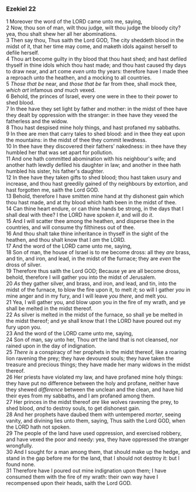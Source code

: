 ### Ezekiel 22

1 Moreover the word of the LORD came unto me, saying,  
2 Now, thou son of man, wilt thou judge, wilt thou judge the bloody city? yea, thou shalt shew her all her abominations.  
3 Then say thou, Thus saith the Lord GOD, The city sheddeth blood in the midst of it, that her time may come, and maketh idols against herself to defile herself.  
4 Thou art become guilty in thy blood that thou hast shed; and hast defiled thyself in thine idols which thou hast made; and thou hast caused thy days to draw near, and art come *even* unto thy years: therefore have I made thee a reproach unto the heathen, and a mocking to all countries.  
5 *Those that be* near, and *those that be* far from thee, shall mock thee, *which art* infamous *and* much vexed.  
6 Behold, the princes of Israel, every one were in thee to their power to shed blood.  
7 In thee have they set light by father and mother: in the midst of thee have they dealt by oppression with the stranger: in thee have they vexed the fatherless and the widow.  
8 Thou hast despised mine holy things, and hast profaned my sabbaths.  
9 In thee are men that carry tales to shed blood: and in thee they eat upon the mountains: in the midst of thee they commit lewdness.  
10 In thee have they discovered their fathers' nakedness: in thee have they humbled her that was set apart for pollution.  
11 And one hath committed abomination with his neighbour's wife; and another hath lewdly defiled his daughter in law; and another in thee hath humbled his sister, his father's daughter.  
12 In thee have they taken gifts to shed blood; thou hast taken usury and increase, and thou hast greedily gained of thy neighbours by extortion, and hast forgotten me, saith the Lord GOD.  
13 Behold, therefore I have smitten mine hand at thy dishonest gain which thou hast made, and at thy blood which hath been in the midst of thee.  
14 Can thine heart endure, or can thine hands be strong, in the days that I shall deal with thee? I the LORD have spoken *it*, and will do *it*.  
15 And I will scatter thee among the heathen, and disperse thee in the countries, and will consume thy filthiness out of thee.  
16 And thou shalt take thine inheritance in thyself in the sight of the heathen, and thou shalt know that I *am* the LORD.  
17 And the word of the LORD came unto me, saying,  
18 Son of man, the house of Israel is to me become dross: all they *are* brass, and tin, and iron, and lead, in the midst of the furnace; they are *even* the dross of silver.  
19 Therefore thus saith the Lord GOD; Because ye are all become dross, behold, therefore I will gather you into the midst of Jerusalem.  
20 *As* they gather silver, and brass, and iron, and lead, and tin, into the midst of the furnace, to blow the fire upon it, to melt *it*; so will I gather *you* in mine anger and in my fury, and I will leave *you there*, and melt you.  
21 Yea, I will gather you, and blow upon you in the fire of my wrath, and ye shall be melted in the midst thereof.  
22 As silver is melted in the midst of the furnace, so shall ye be melted in the midst thereof; and ye shall know that I the LORD have poured out my fury upon you.  
23 And the word of the LORD came unto me, saying,  
24 Son of man, say unto her, Thou *art* the land that is not cleansed, nor rained upon in the day of indignation.  
25 *There is* a conspiracy of her prophets in the midst thereof, like a roaring lion ravening the prey; they have devoured souls; they have taken the treasure and precious things; they have made her many widows in the midst thereof.  
26 Her priests have violated my law, and have profaned mine holy things: they have put no difference between the holy and profane, neither have they shewed *difference* between the unclean and the clean, and have hid their eyes from my sabbaths, and I am profaned among them.  
27 Her princes in the midst thereof *are* like wolves ravening the prey, to shed blood, *and* to destroy souls, to get dishonest gain.  
28 And her prophets have daubed them with untempered *morter*, seeing vanity, and divining lies unto them, saying, Thus saith the Lord GOD, when the LORD hath not spoken.  
29 The people of the land have used oppression, and exercised robbery, and have vexed the poor and needy: yea, they have oppressed the stranger wrongfully.  
30 And I sought for a man among them, that should make up the hedge, and stand in the gap before me for the land, that I should not destroy it: but I found none.  
31 Therefore have I poured out mine indignation upon them; I have consumed them with the fire of my wrath: their own way have I recompensed upon their heads, saith the Lord GOD.  
